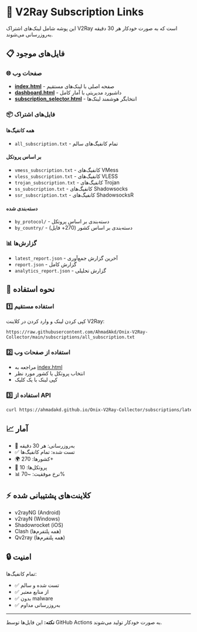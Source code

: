# 📡 V2Ray Subscription Links

این پوشه شامل لینک‌های اشتراک V2Ray است که به صورت خودکار هر 30 دقیقه به‌روزرسانی می‌شوند.

## 📋 فایل‌های موجود

### 🌐 صفحات وب

- **[index.html](index.html)** - صفحه اصلی با لینک‌های مستقیم
- **[dashboard.html](dashboard.html)** - داشبورد مدیریتی با آمار کامل
- **[subscription_selector.html](subscription_selector.html)** - انتخابگر هوشمند لینک‌ها

### 📦 فایل‌های اشتراک

#### همه کانفیگ‌ها

- `all_subscription.txt` - تمام کانفیگ‌های سالم

#### بر اساس پروتکل

- `vmess_subscription.txt` - کانفیگ‌های VMess
- `vless_subscription.txt` - کانفیگ‌های VLESS
- `trojan_subscription.txt` - کانفیگ‌های Trojan
- `ss_subscription.txt` - کانفیگ‌های Shadowsocks
- `ssr_subscription.txt` - کانفیگ‌های ShadowsocksR

#### دسته‌بندی شده

- `by_protocol/` - دسته‌بندی بر اساس پروتکل
- `by_country/` - دسته‌بندی بر اساس کشور (270+ فایل)

### 📊 گزارش‌ها

- `latest_report.json` - آخرین گزارش جمع‌آوری
- `report.json` - گزارش کامل
- `analytics_report.json` - گزارش تحلیلی

## 🔗 نحوه استفاده

### 1️⃣ استفاده مستقیم

کپی کردن لینک و وارد کردن در کلاینت V2Ray:

```
https://raw.githubusercontent.com/AhmadAkd/Onix-V2Ray-Collector/main/subscriptions/all_subscription.txt
```

### 2️⃣ استفاده از صفحات وب

- مراجعه به [index.html](https://ahmadakd.github.io/Onix-V2Ray-Collector/)
- انتخاب پروتکل یا کشور مورد نظر
- کپی لینک با یک کلیک

### 3️⃣ استفاده از API

```bash
curl https://ahmadakd.github.io/Onix-V2Ray-Collector/subscriptions/latest_report.json
```

## 📈 آمار

- 🔄 به‌روزرسانی: هر 30 دقیقه
- ✅ تست شده: تمام کانفیگ‌ها
- 🌍 کشورها: 270+
- 🔌 پروتکل‌ها: 10
- 📊 نرخ موفقیت: ~70%

## ⚡ کلاینت‌های پشتیبانی شده

- v2rayNG (Android)
- v2rayN (Windows)
- Shadowrocket (iOS)
- Clash (همه پلتفرم‌ها)
- Qv2ray (همه پلتفرم‌ها)

## 🔒 امنیت

تمام کانفیگ‌ها:

- ✅ تست شده و سالم
- ✅ از منابع معتبر
- ✅ بدون malware
- ✅ به‌روزرسانی مداوم

---

**نکته:** این فایل‌ها توسط GitHub Actions به صورت خودکار تولید می‌شوند.
